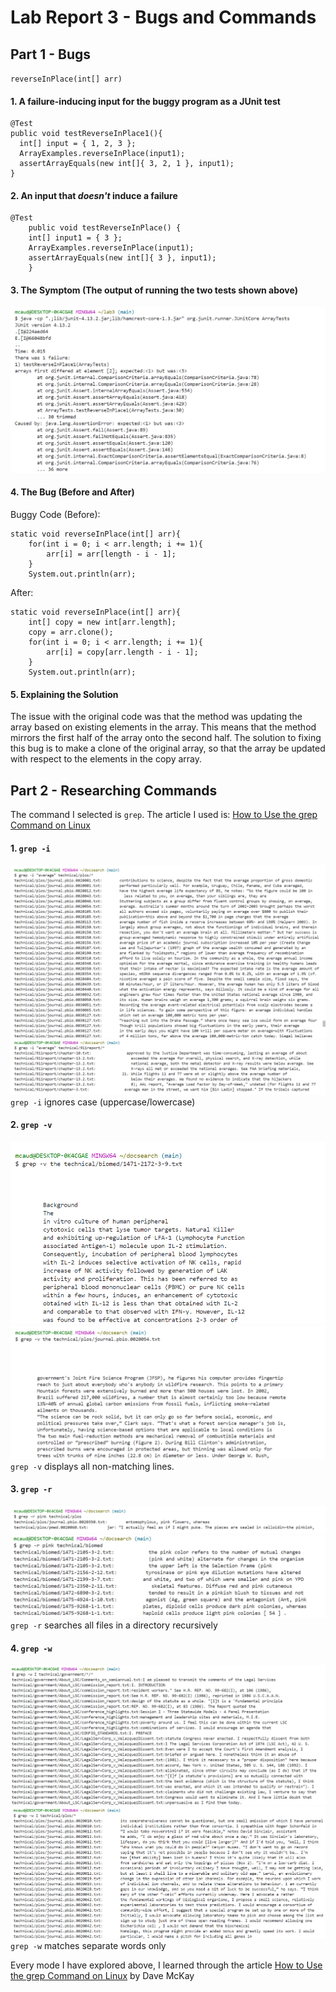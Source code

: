 # Lab Report 3 - Bugs and Commands

## Part 1 - Bugs

`reverseInPlace(int[] arr)`
#### 1. A failure-inducing input for the buggy program as a **JUnit test**
```
@Test
public void testReverseInPlace1(){
  int[] input = { 1, 2, 3 };
  ArrayExamples.reverseInPlace(input1);
  assertArrayEquals(new int[]{ 3, 2, 1 }, input1);
}
```
#### 2. An input that *doesn't* induce a failure
```
@Test 
	public void testReverseInPlace() {
    int[] input1 = { 3 };
    ArrayExamples.reverseInPlace(input1);
    assertArrayEquals(new int[]{ 3 }, input1);
	}
```

#### 3. The Symptom (The output of running the two tests shown above)
![Image](3-1.png)

#### 4. The Bug (Before and After)
Buggy Code (Before):
```
static void reverseInPlace(int[] arr){
	for(int i = 0; i < arr.length; i += 1){
		arr[i] = arr[length - i - 1];
	}
	System.out.println(arr);
```

After:
```
static void reverseInPlace(int[] arr){
	int[] copy = new int[arr.length];
	copy = arr.clone();
	for(int i = 0; i < arr.length; i += 1){
		arr[i] = copy[arr.length - i - 1];
	}
	System.out.println(arr);
```

#### 5. Explaining the Solution
The issue with the original code was that the method was updating the array based on existing elements in the array. This means that the method mirrors the first half of the array onto the second half. The solution to fixing this bug is to make a clone of the original array, so that the array be updated with respect to the elements in the copy array.

## Part 2 - Researching Commands

The command I selected is `grep`. The article I used is: [How to Use the grep Command on Linux](https://www.howtogeek.com/496056/how-to-use-the-grep-command-on-linux/)

#### 1. `grep -i`
![Image](3-2.png)
![Image](3-3.png)
`grep -i` ignores case (uppercase/lowercase)

#### 2. `grep -v `
![Image](3-4.png)
![Image](3-5.png)
`grep -v` displays all non-matching lines.

#### 3. `grep -r`
![Image](3-6.png)
![Image](3-7.png)
`grep -r` searches all files in a directory recursively

#### 4. `grep -w`
![Image](3-8.png)
![Image](3-9.png)
`grep -w` matches separate words only

Every mode I have explored above, I learned through the article [How to Use the grep Command on Linux](https://www.howtogeek.com/496056/how-to-use-the-grep-command-on-linux/) by Dave McKay
